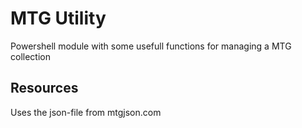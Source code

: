# MTG Utility
Powershell module with some usefull functions for managing a MTG collection

## Resources
Uses the json-file from mtgjson.com